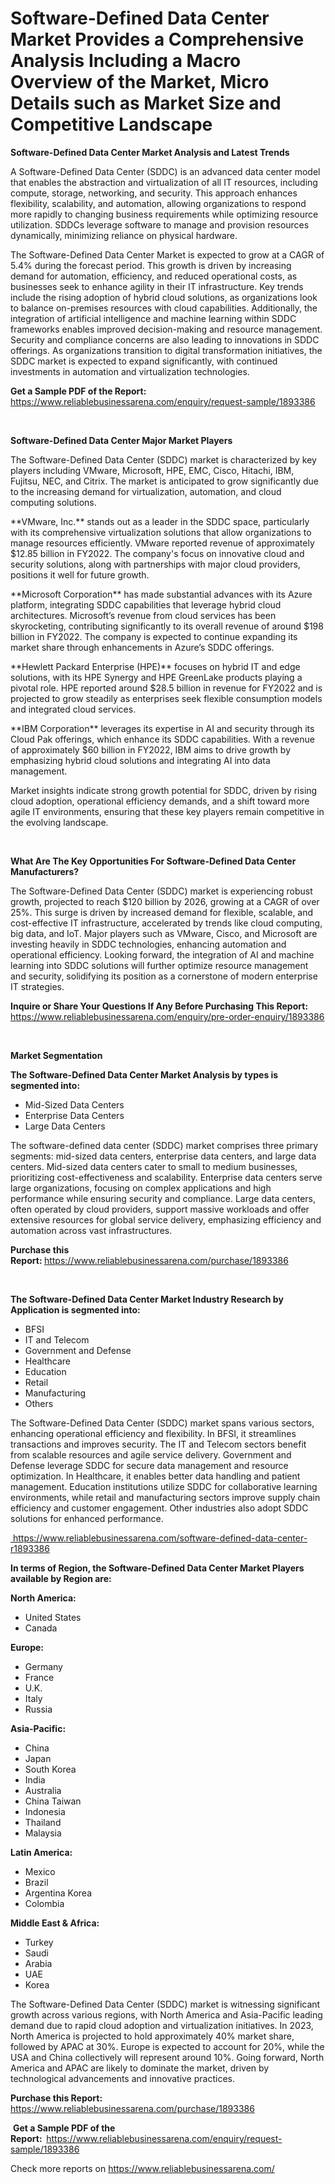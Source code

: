 <p><h1>Software-Defined Data Center Market Provides a Comprehensive Analysis Including a Macro Overview of the Market, Micro Details such as Market Size and Competitive Landscape</h1></p><p><strong>Software-Defined Data Center Market Analysis and Latest Trends</strong></p>
<p><p>A Software-Defined Data Center (SDDC) is an advanced data center model that enables the abstraction and virtualization of all IT resources, including compute, storage, networking, and security. This approach enhances flexibility, scalability, and automation, allowing organizations to respond more rapidly to changing business requirements while optimizing resource utilization. SDDCs leverage software to manage and provision resources dynamically, minimizing reliance on physical hardware.</p><p>The Software-Defined Data Center Market is expected to grow at a CAGR of 5.4% during the forecast period. This growth is driven by increasing demand for automation, efficiency, and reduced operational costs, as businesses seek to enhance agility in their IT infrastructure. Key trends include the rising adoption of hybrid cloud solutions, as organizations look to balance on-premises resources with cloud capabilities. Additionally, the integration of artificial intelligence and machine learning within SDDC frameworks enables improved decision-making and resource management. Security and compliance concerns are also leading to innovations in SDDC offerings. As organizations transition to digital transformation initiatives, the SDDC market is expected to expand significantly, with continued investments in automation and virtualization technologies.</p></p>
<p><strong>Get a Sample PDF of the Report:&nbsp;</strong> <a href="https://www.reliablebusinessarena.com/enquiry/request-sample/1893386?utm_campaign=2003&utm_medium=2&utm_source=Github&utm_content=ia&utm_term=14012025&utm_id=software-defined-data-center">https://www.reliablebusinessarena.com/enquiry/request-sample/1893386</a></p>
<p>&nbsp;</p>
<p><strong>Software-Defined Data Center Major Market Players</strong></p>
<p><p>The Software-Defined Data Center (SDDC) market is characterized by key players including VMware, Microsoft, HPE, EMC, Cisco, Hitachi, IBM, Fujitsu, NEC, and Citrix. The market is anticipated to grow significantly due to the increasing demand for virtualization, automation, and cloud computing solutions.</p><p>**VMware, Inc.** stands out as a leader in the SDDC space, particularly with its comprehensive virtualization solutions that allow organizations to manage resources efficiently. VMware reported revenue of approximately $12.85 billion in FY2022. The company's focus on innovative cloud and security solutions, along with partnerships with major cloud providers, positions it well for future growth.</p><p>**Microsoft Corporation** has made substantial advances with its Azure platform, integrating SDDC capabilities that leverage hybrid cloud architectures. Microsoft’s revenue from cloud services has been skyrocketing, contributing significantly to its overall revenue of around $198 billion in FY2022. The company is expected to continue expanding its market share through enhancements in Azure’s SDDC offerings.</p><p>**Hewlett Packard Enterprise (HPE)** focuses on hybrid IT and edge solutions, with its HPE Synergy and HPE GreenLake products playing a pivotal role. HPE reported around $28.5 billion in revenue for FY2022 and is projected to grow steadily as enterprises seek flexible consumption models and integrated cloud services.</p><p>**IBM Corporation** leverages its expertise in AI and security through its Cloud Pak offerings, which enhance its SDDC capabilities. With a revenue of approximately $60 billion in FY2022, IBM aims to drive growth by emphasizing hybrid cloud solutions and integrating AI into data management.</p><p>Market insights indicate strong growth potential for SDDC, driven by rising cloud adoption, operational efficiency demands, and a shift toward more agile IT environments, ensuring that these key players remain competitive in the evolving landscape.</p></p>
<p>&nbsp;</p>
<p><strong>What Are The Key Opportunities For Software-Defined Data Center Manufacturers?</strong></p>
<p><p>The Software-Defined Data Center (SDDC) market is experiencing robust growth, projected to reach $120 billion by 2026, growing at a CAGR of over 25%. This surge is driven by increased demand for flexible, scalable, and cost-effective IT infrastructure, accelerated by trends like cloud computing, big data, and IoT. Major players such as VMware, Cisco, and Microsoft are investing heavily in SDDC technologies, enhancing automation and operational efficiency. Looking forward, the integration of AI and machine learning into SDDC solutions will further optimize resource management and security, solidifying its position as a cornerstone of modern enterprise IT strategies.</p></p>
<p><strong>Inquire or Share Your Questions If Any Before Purchasing This Report:</strong> <a href="https://www.reliablebusinessarena.com/enquiry/pre-order-enquiry/1893386?utm_campaign=2003&utm_medium=2&utm_source=Github&utm_content=ia&utm_term=14012025&utm_id=software-defined-data-center">https://www.reliablebusinessarena.com/enquiry/pre-order-enquiry/1893386</a></p>
<p>&nbsp;</p>
<p><strong>Market Segmentation</strong></p>
<p><strong>The Software-Defined Data Center Market Analysis by types is segmented into:</strong></p>
<p><ul><li>Mid-Sized Data Centers</li><li>Enterprise Data Centers</li><li>Large Data Centers</li></ul></p>
<p><p>The software-defined data center (SDDC) market comprises three primary segments: mid-sized data centers, enterprise data centers, and large data centers. Mid-sized data centers cater to small to medium businesses, prioritizing cost-effectiveness and scalability. Enterprise data centers serve large organizations, focusing on complex applications and high performance while ensuring security and compliance. Large data centers, often operated by cloud providers, support massive workloads and offer extensive resources for global service delivery, emphasizing efficiency and automation across vast infrastructures.</p></p>
<p><strong>Purchase this Report:&nbsp;</strong><a href="https://www.reliablebusinessarena.com/purchase/1893386?utm_campaign=2003&utm_medium=2&utm_source=Github&utm_content=ia&utm_term=14012025&utm_id=software-defined-data-center">https://www.reliablebusinessarena.com/purchase/1893386</a></p>
<p>&nbsp;</p>
<p><strong>The Software-Defined Data Center Market Industry Research by Application is segmented into:</strong></p>
<p><ul><li>BFSI</li><li>IT and Telecom</li><li>Government and Defense</li><li>Healthcare</li><li>Education</li><li>Retail</li><li>Manufacturing</li><li>Others</li></ul></p>
<p><p>The Software-Defined Data Center (SDDC) market spans various sectors, enhancing operational efficiency and flexibility. In BFSI, it streamlines transactions and improves security. The IT and Telecom sectors benefit from scalable resources and agile service delivery. Government and Defense leverage SDDC for secure data management and resource optimization. In Healthcare, it enables better data handling and patient management. Education institutions utilize SDDC for collaborative learning environments, while retail and manufacturing sectors improve supply chain efficiency and customer engagement. Other industries also adopt SDDC solutions for enhanced performance.</p></p>
<p><a href="https://www.reliablebusinessarena.com/software-defined-data-center-r1893386?utm_campaign=2003&utm_medium=2&utm_source=Github&utm_content=ia&utm_term=14012025&utm_id=software-defined-data-center">&nbsp;https://www.reliablebusinessarena.com/software-defined-data-center-r1893386</a></p>
<p><strong>In terms of Region, the Software-Defined Data Center Market Players available by Region are:</strong></p>
<p>
    <p> <strong> North America: </strong>
        <ul>
            <li>United States</li>
            <li>Canada</li>
        </ul>
        </p> 
    <p> <strong> Europe: </strong>
        <ul>
            <li>Germany</li>
            <li>France</li>
            <li>U.K.</li>
            <li>Italy</li>
            <li>Russia</li>
        </ul>
        </p> 
    <p> <strong> Asia-Pacific: </strong>
        <ul>
            <li>China</li>
            <li>Japan</li>
            <li>South Korea</li>
            <li>India</li>
            <li>Australia</li>
            <li>China Taiwan</li>
            <li>Indonesia</li>
            <li>Thailand</li>
            <li>Malaysia</li>
        </ul>
        </p> 
    <p> <strong> Latin America: </strong>
        <ul>
            <li>Mexico</li>
            <li>Brazil</li>
            <li>Argentina Korea</li>
            <li>Colombia</li>
        </ul>
        </p> 
    <p> <strong> Middle East & Africa: </strong>
        <ul>
            <li>Turkey</li>
            <li>Saudi</li>
            <li>Arabia</li>
            <li>UAE</li>
            <li>Korea</li>
        </ul>
    </p>
    </p>
<p><p>The Software-Defined Data Center (SDDC) market is witnessing significant growth across various regions, with North America and Asia-Pacific leading demand due to rapid cloud adoption and virtualization initiatives. In 2023, North America is projected to hold approximately 40% market share, followed by APAC at 30%. Europe is expected to account for 20%, while the USA and China collectively will represent around 10%. Going forward, North America and APAC are likely to dominate the market, driven by technological advancements and innovative practices.</p></p>
<p><strong>Purchase this Report: </strong><a href="https://www.reliablebusinessarena.com/purchase/1893386?utm_campaign=2003&utm_medium=2&utm_source=Github&utm_content=ia&utm_term=14012025&utm_id=software-defined-data-center">https://www.reliablebusinessarena.com/purchase/1893386</a></p>
<p>&nbsp;<strong>Get a Sample PDF of the Report:&nbsp;&nbsp;</strong><a href="https://www.reliablebusinessarena.com/enquiry/request-sample/1893386?utm_campaign=2003&utm_medium=2&utm_source=Github&utm_content=ia&utm_term=14012025&utm_id=software-defined-data-center">https://www.reliablebusinessarena.com/enquiry/request-sample/1893386</a></p>
<p><strong></strong></p>
<p>Check more reports on <a href="https://www.reliablebusinessarena.com/?utm_campaign=2003&utm_medium=2&utm_source=Github&utm_content=ia&utm_term=14012025&utm_id=software-defined-data-center">https://www.reliablebusinessarena.com/</a></p>